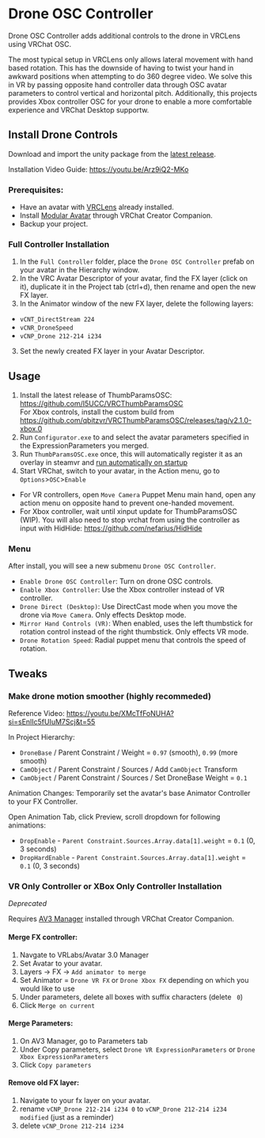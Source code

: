# Drone OSC Controller
Drone OSC Controller adds additional controls to the drone in VRCLens using VRChat OSC.

The most typical setup in VRCLens only allows lateral movement with hand based rotation.
This has the downside of having to twist your hand in awkward positions when attempting to do 360 degree video.
We solve this in VR by passing opposite hand controller data through OSC avatar parameters to control vertical and horizontal pitch.
Additionally, this projects provides Xbox controller OSC for your drone to enable a more comfortable experience and VRChat Desktop supportw.

## Install Drone Controls

Download and import the unity package from the [latest release](https://github.com/qbitzvr/Drone-OSC-Controller/releases/latest).

Installation Video Guide: https://youtu.be/Arz9iQ2-MKo

### Prerequisites:
- Have an avatar with [VRCLens](https://hirabiki.gumroad.com/l/rpnel) already installed.
- Install [Modular Avatar](https://modular-avatar.nadena.dev/) through VRChat Creator Companion.
- Backup your project.

### Full Controller Installation
1. In the `Full Controller` folder, place the `Drone OSC Controller` prefab on your avatar in the Hierarchy window.
2. In the VRC Avatar Descriptor of your avatar, find the FX layer (click on it), duplicate it in the Project tab (ctrl+d), then rename and open the new FX layer.
2. In the Animator window of the new FX layer, delete the following layers:
- `vCNT_DirectStream 224`
- `vCNR_DroneSpeed`
- `vCNP_Drone 212-214 i234`
3. Set the newly created FX layer in your Avatar Descriptor.

## Usage
1. Install the latest release of ThumbParamsOSC: https://github.com/I5UCC/VRCThumbParamsOSC  
For Xbox controls, install the custom build from https://github.com/qbitzvr/VRCThumbParamsOSC/releases/tag/v2.1.0-xbox.0
2. Run `Configurator.exe` to and select the avatar parameters specified in the ExpressionParameters you merged.
3. Run `ThumbParamsOSC.exe` once, this will automatically register it as an overlay in steamvr and [run automatically on startup](https://github.com/I5UCC/VRCThumbParamsOSC#automatic-launch-with-steamvr) 
4. Start VRChat, switch to your avatar, in the Action menu, go to `Options`>`OSC`>`Enable` 

- For VR controllers, open `Move Camera` Puppet Menu main hand, open any action menu on opposite hand to prevent one-handed movement.
- For Xbox controller, wait until xinput update for ThumbParamsOSC (WIP). You will also need to stop vrchat from using the controller as input with HidHide: https://github.com/nefarius/HidHide

### Menu
After install, you will see a new submenu `Drone OSC Controller`.
- `Enable Drone OSC Controller`: Turn on drone OSC controls.
- `Enable Xbox Controller`: Use the Xbox controller instead of VR controller.
- `Drone Direct (Desktop)`: Use DirectCast mode when you move the drone via `Move Camera`. Only effects Desktop mode.
- `Mirror Hand Controls (VR)`: When enabled, uses the left thumbstick for rotation control instead of the right thumbstick. Only effects VR mode.
- `Drone Rotation Speed`: Radial puppet menu that controls the speed of rotation.

## Tweaks
### Make drone motion smoother (highly recommeded)
Reference Video: https://youtu.be/XMcTfFoNUHA?si=sEnlIc5fUIuM7Scj&t=55

In Project Hierarchy:
- `DroneBase` / Parent Constraint / Weight = `0.97` (smooth), `0.99` (more smooth)
- `CamObject` / Parent Constraint / Sources / Add `CamObject` Transform
- `CamObject` / Parent Constraint / Sources / Set DroneBase Weight = `0.1`

Animation Changes:
Temporarily set the avatar's base Animator Controller to your FX Controller.

Open Animation Tab, click Preview, scroll dropdown for following animations:
- `DropEnable` - `Parent Constraint.Sources.Array.data[1].weight` = `0.1` (0, 3 seconds)
- `DropHardEnable` - `Parent Constraint.Sources.Array.data[1].weight` = `0.1` (0, 3 seconds)

### VR Only Controller or XBox Only Controller Installation
*Deprecated*

Requires [AV3 Manager](https://github.com/VRLabs/Avatars-3.0-Manager) installed through VRChat Creator Companion.

#### Merge FX controller:
1. Navgate to VRLabs/Avatar 3.0 Manager
2. Set Avatar to your avatar.
3. Layers -> FX -> `Add animator to merge`
4. Set Animator = `Drone VR FX` or `Drone Xbox FX` depending on which you would like to use
5. Under parameters, delete all boxes with suffix characters (delete ` 0`)
6. Click `Merge on current`

#### Merge Parameters:
1. On AV3 Manager, go to Parameters tab
2. Under Copy parameters, select `Drone VR ExpressionParameters` or `Drone Xbox ExpressionParameters`
3. Click `Copy parameters`

#### Remove old FX layer:
1. Navigate to your fx layer on your avatar.
2. rename `vCNP_Drone 212-214 i234 0` to `vCNP_Drone 212-214 i234 modified` (just as a reminder)
3. delete `vCNP_Drone 212-214 i234`
